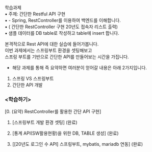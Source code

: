 학습과제  
▪ 주제: 간단한 Restful API 구현  
▪ - Spring, RestController를 이용하여 백엔드를 이해합니다.   
▪ ( 간단한 RestController 구현 20년도 접속자 리스트 출력)   
▪ 샘플 데이터를 DB table로 작성하고 table에 insert 합니다.  
  
   
본격적으로 Rest API에 대한 실습에 들어가봅니다.  
이번 과제에서는 스프링부트 환경을 셋팅해보고  
스프링 부트를 기반으로 간단한 API를 만들어보는 시간을 가집니다.  

- 해당 과제를 통해 즉 요약하면 여러분이 얻어갈 내용은 아래 2가지입니다.  
1) 스프링 VS 스프링부트  
2) 간단한 API 개발  
  
### <학습하기>  
 [0. (요약) RestController를 활용한 간단 API 구현]  

1. [스프링부트 개발 환경 셋팅] (완료)  
  
2. [통계 API(SW활용현황)을 위한 DB, TABLE 생성]  (완료)  
  
3. [[20년도 로그인 수 API] 스프링부트, mybatis, mariadb 연동]  (완료)  
  
  
